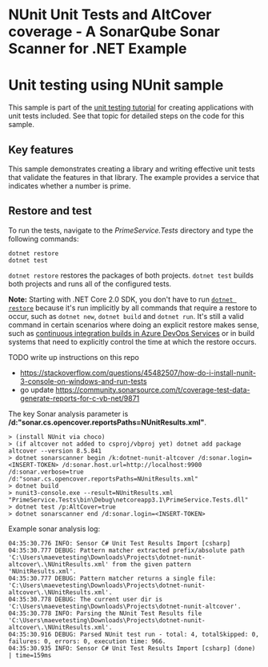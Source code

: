 # NUnit Unit Tests and AltCover coverage - A SonarQube Sonar Scanner for .NET Example

# Unit testing using NUnit sample

This sample is part of the [unit testing tutorial](https://docs.microsoft.com/dotnet/core/testing/unit-testing-with-nunit) for creating applications with unit tests included. See that topic for detailed steps on the code for this sample.

## Key features

This sample demonstrates creating a library and writing effective unit tests that validate the features in that library. The example provides a service that indicates whether a number is prime.

## Restore and test

To run the tests, navigate to the *PrimeService.Tests* directory and type the following commands:

```
dotnet restore
dotnet test
```

`dotnet restore` restores the packages of both projects.
`dotnet test` builds both projects and runs all of the configured tests.

<a name="dotnet-restore-note"></a>
**Note:** Starting with .NET Core 2.0 SDK, you don't have to run [`dotnet restore`](https://docs.microsoft.com/dotnet/core/tools/dotnet-restore) because it's run implicitly by all commands that require a restore to occur, such as `dotnet new`, `dotnet build` and `dotnet run`. It's still a valid command in certain scenarios where doing an explicit restore makes sense, such as [continuous integration builds in Azure DevOps Services](https://docs.microsoft.com/azure/devops/build-release/apps/aspnet/build-aspnet-core) or in build systems that need to explicitly control the time at which the restore occurs.



TODO write up instructions on this repo
* https://stackoverflow.com/questions/45482507/how-do-i-install-nunit-3-console-on-windows-and-run-tests
* go update https://community.sonarsource.com/t/coverage-test-data-generate-reports-for-c-vb-net/9871


The key Sonar analysis parameter is **/d:"sonar.cs.opencover.reportsPaths=NUnitResults.xml"**.

```text
> (install NUnit via choco)
> (if altcover not added to csproj/vbproj yet) dotnet add package altcover --version 8.5.841
> dotnet sonarscanner begin /k:dotnet-nunit-altcover /d:sonar.login=<INSERT-TOKEN> /d:sonar.host.url=http://localhost:9900 /d:sonar.verbose=true /d:"sonar.cs.opencover.reportsPaths=NUnitResults.xml"
> dotnet build
> nunit3-console.exe --result=NUnitResults.xml "PrimeService.Tests\bin\Debug\netcoreapp3.1\PrimeService.Tests.dll"
> dotnet test /p:AltCover=true
> dotnet sonarscanner end /d:sonar.login=<INSERT-TOKEN>
```

Example sonar analysis log:
```text
04:35:30.776 INFO: Sensor C# Unit Test Results Import [csharp]
04:35:30.777 DEBUG: Pattern matcher extracted prefix/absolute path 'C:\Users\maevetesting\Downloads\Projects\dotnet-nunit-altcover\.\NUnitResults.xml' from the given pattern 'NUnitResults.xml'.
04:35:30.777 DEBUG: Pattern matcher returns a single file: 'C:\Users\maevetesting\Downloads\Projects\dotnet-nunit-altcover\.\NUnitResults.xml'.
04:35:30.778 DEBUG: The current user dir is 'C:\Users\maevetesting\Downloads\Projects\dotnet-nunit-altcover'.
04:35:30.778 INFO: Parsing the NUnit Test Results file 'C:\Users\maevetesting\Downloads\Projects\dotnet-nunit-altcover\.\NUnitResults.xml'.
04:35:30.916 DEBUG: Parsed NUnit test run - total: 4, totalSkipped: 0, failures: 0, errors: 0, execution time: 966.
04:35:30.935 INFO: Sensor C# Unit Test Results Import [csharp] (done) | time=159ms
```
